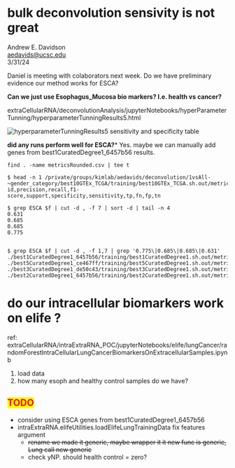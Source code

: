 
# bulk deconvolution sensivity is not great
Andrew E. Davidson   
aedavids@ucsc.edu  
3/31/24  

Daniel is meeting with colaborators next week. Do we have preliminary evidence our method works for ESCA?

**Can we just use Esophagus_Mucosa bio markers? I.e. health vs cancer?**  

extraCellularRNA/deconvolutionAnalysis/jupyterNotebooks/hyperParameterTunning/hyperparameterTunningResults5.html

![hyperparameterTunningResults5 sensitivity and specificity table](file:./esophSensitivitySpecificitityTable.png)

**did any runs perform well for ESCA?***
Yes. maybe we can manually add genes from best1CuratedDegree1_6457b56 results.
```
find . -name metricsRounded.csv | tee t

$ head -n 1 /private/groups/kimlab/aedavids/deconvolution/1vsAll-~gender_category/best10GTEx_TCGA/training/best10GTEx_TCGA.sh.out/metrics/metricsRounded.csv 
id,precision,recall,f1-score,support,specificity,sensitivity,tp,fn,fp,tn

$ grep ESCA $f | cut -d , -f 7 | sort -d | tail -n 4
0.631
0.685
0.685
0.775


$ grep ESCA $f | cut -d , -f 1,7 | grep '0.775\|0.685\|0.685\|0.631'
./best1CuratedDegree1_6457b56/training/best1CuratedDegree1.sh.out/metrics/metricsRounded.csv:ESCA,0.775
./best5CuratedDegree1_ce467ff/training/best5CuratedDegree1.sh.out/metrics/metricsRounded.csv:ESCA,0.685
./best3CuratedDegree1_de50c43/training/best3CuratedDegree1.sh.out/metrics/metricsRounded.csv:ESCA,0.685
./best2CuratedDegree1_6457b56/training/best2CuratedDegree1.sh.out/metrics/metricsRounded.csv:ESCA,0.631
```

# do our intracellular biomarkers work on elife ?
ref: extraCellularRNA/intraExtraRNA_POC/jupyterNotebooks/elife/lungCancer/randomForestIntraCellularLungCancerBiomarkersOnExtracellularSamples.ipynb

1. load data
2. how many esoph and healthy control samples do we have?

## <span style="color:red;background-color:yellow">TODO</span>
- consider using ESCA genes from best1CuratedDegree1_6457b56
- intraExtraRNA.elifeUtilities.loadElifeLungTrainingData fix features argument
  * ~~rename we made it generic, maybe wrapper it it new func is generic, Lung call new generic~~
  * check yNP. should health control = zero?

